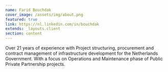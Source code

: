 ```yaml
---
name: Farid Bouchdak
cover_image: /assets/img/about.png
featured: true
link: https://nl.linkedin.com/in/bouchdak
extends: _layouts.client
section: content
---
```

Over 21 years of experience with Project structuring, procurement and contract management of infrastructure development for the Netherlands Government. With a focus on Operations and Maintenance phase of Public Private Partnership projects.<!-- more -->